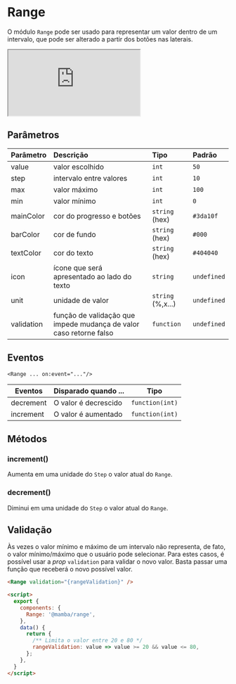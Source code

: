 # Range

O módulo `Range` pode ser usado para representar um valor dentro de um intervalo, que pode ser alterado a partir dos botões nas laterais.


<div class="iframe-wrapper">
  <iframe src="http://bundlebrowser.mambaweb.now.sh/#!/range"></iframe>
</div>

## Parâmetros

| Parâmetro  | Descrição                                                          | Tipo              | Padrão      |
| :--------- | :----------------------------------------------------------------- | :---------------- | :---------- |
| value      | valor escolhido                                                    | `int`             | `50`        |
| step       | intervalo entre valores                                            | `int`             | `10`        |
| max        | valor máximo                                                       | `int`             | `100`       |
| min        | valor mínimo                                                       | `int`             | `0`         |
| mainColor  | cor do progresso e botões                                          | `string` (hex)    | `#3da10f`   |
| barColor   | cor de fundo                                                       | `string` (hex)    | `#000`      |
| textColor  | cor do texto                                                       | `string` (hex)    | `#404040`   |
| icon       | ícone que será apresentado ao lado do texto                        | `string`          | `undefined` |
| unit       | unidade de valor                                                   | `string` (%,x...) | `undefined` |
| validation | função de validação que impede mudança de valor caso retorne falso | `function`        | `undefined` |

## Eventos

`<Range ... on:event="..."/>`

| Eventos   | Disparado quando ... | Tipo            |
| --------- | -------------------- | --------------- |
| decrement | O valor é decrescido | `function(int)` |
| increment | O valor é aumentado  | `function(int)` |

## Métodos

### increment()

Aumenta em uma unidade do `Step` o valor atual do `Range`.

### decrement()

Diminui em uma unidade do `Step` o valor atual do `Range`.

## Validação

Às vezes o valor mínimo e máximo de um intervalo não representa, de fato, o valor mínimo/máximo que o usuário pode selecionar. Para estes casos, é possível usar a _prop_ `validation` para validar o novo valor. Basta passar uma função que receberá o novo possível valor.

```html
<Range validation="{rangeValidation}" />

<script>
  export {
    components: {
      Range: '@mamba/range',
    },
    data() {
      return {
        /** Limita o valor entre 20 e 80 */
        rangeValidation: value => value >= 20 && value <= 80,
      };
    },
  }
</script>
```
